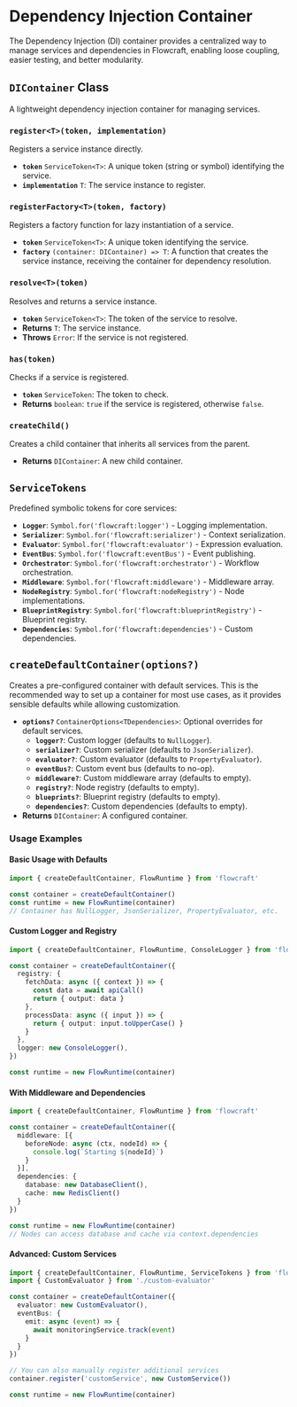 # Dependency Injection Container

The Dependency Injection (DI) container provides a centralized way to manage services and dependencies in Flowcraft, enabling loose coupling, easier testing, and better modularity.

## `DIContainer` Class

A lightweight dependency injection container for managing services.

### `register<T>(token, implementation)`

Registers a service instance directly.

-   **`token`** `ServiceToken<T>`: A unique token (string or symbol) identifying the service.
-   **`implementation`** `T`: The service instance to register.

### `registerFactory<T>(token, factory)`

Registers a factory function for lazy instantiation of a service.

-   **`token`** `ServiceToken<T>`: A unique token identifying the service.
-   **`factory`** `(container: DIContainer) => T`: A function that creates the service instance, receiving the container for dependency resolution.

### `resolve<T>(token)`

Resolves and returns a service instance.

-   **`token`** `ServiceToken<T>`: The token of the service to resolve.
-   **Returns** `T`: The service instance.
-   **Throws** `Error`: If the service is not registered.

### `has(token)`

Checks if a service is registered.

-   **`token`** `ServiceToken`: The token to check.
-   **Returns** `boolean`: `true` if the service is registered, otherwise `false`.

### `createChild()`

Creates a child container that inherits all services from the parent.

-   **Returns** `DIContainer`: A new child container.

## `ServiceTokens`

Predefined symbolic tokens for core services:

-   **`Logger`**: `Symbol.for('flowcraft:logger')` - Logging implementation.
-   **`Serializer`**: `Symbol.for('flowcraft:serializer')` - Context serialization.
-   **`Evaluator`**: `Symbol.for('flowcraft:evaluator')` - Expression evaluation.
-   **`EventBus`**: `Symbol.for('flowcraft:eventBus')` - Event publishing.
-   **`Orchestrator`**: `Symbol.for('flowcraft:orchestrator')` - Workflow orchestration.
-   **`Middleware`**: `Symbol.for('flowcraft:middleware')` - Middleware array.
-   **`NodeRegistry`**: `Symbol.for('flowcraft:nodeRegistry')` - Node implementations.
-   **`BlueprintRegistry`**: `Symbol.for('flowcraft:blueprintRegistry')` - Blueprint registry.
-   **`Dependencies`**: `Symbol.for('flowcraft:dependencies')` - Custom dependencies.

## `createDefaultContainer(options?)`

Creates a pre-configured container with default services. This is the recommended way to set up a container for most use cases, as it provides sensible defaults while allowing customization.

-   **`options?`** `ContainerOptions<TDependencies>`: Optional overrides for default services.
      -   **`logger?`**: Custom logger (defaults to `NullLogger`).
      -   **`serializer?`**: Custom serializer (defaults to `JsonSerializer`).
      -   **`evaluator?`**: Custom evaluator (defaults to `PropertyEvaluator`).
      -   **`eventBus?`**: Custom event bus (defaults to no-op).
      -   **`middleware?`**: Custom middleware array (defaults to empty).
      -   **`registry?`**: Node registry (defaults to empty).
      -   **`blueprints?`**: Blueprint registry (defaults to empty).
      -   **`dependencies?`**: Custom dependencies (defaults to empty).
-   **Returns** `DIContainer`: A configured container.

### Usage Examples

#### Basic Usage with Defaults

```typescript
import { createDefaultContainer, FlowRuntime } from 'flowcraft'

const container = createDefaultContainer()
const runtime = new FlowRuntime(container)
// Container has NullLogger, JsonSerializer, PropertyEvaluator, etc.
```

#### Custom Logger and Registry

```typescript
import { createDefaultContainer, FlowRuntime, ConsoleLogger } from 'flowcraft'

const container = createDefaultContainer({
  registry: {
    fetchData: async ({ context }) => {
      const data = await apiCall()
      return { output: data }
    },
    processData: async ({ input }) => {
      return { output: input.toUpperCase() }
    }
  },
  logger: new ConsoleLogger(),
})

const runtime = new FlowRuntime(container)
```

#### With Middleware and Dependencies

```typescript
import { createDefaultContainer, FlowRuntime } from 'flowcraft'

const container = createDefaultContainer({
  middleware: [{
    beforeNode: async (ctx, nodeId) => {
      console.log(`Starting ${nodeId}`)
    }
  }],
  dependencies: {
    database: new DatabaseClient(),
    cache: new RedisClient()
  }
})

const runtime = new FlowRuntime(container)
// Nodes can access database and cache via context.dependencies
```

#### Advanced: Custom Services

```typescript
import { createDefaultContainer, FlowRuntime, ServiceTokens } from 'flowcraft'
import { CustomEvaluator } from './custom-evaluator'

const container = createDefaultContainer({
  evaluator: new CustomEvaluator(),
  eventBus: {
    emit: async (event) => {
      await monitoringService.track(event)
    }
  }
})

// You can also manually register additional services
container.register('customService', new CustomService())

const runtime = new FlowRuntime(container)
```

